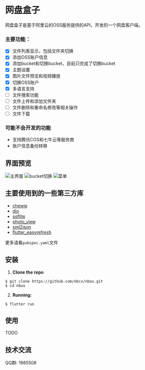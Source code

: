 # 网盘盒子

网盘盒子是基于阿里云的OSS服务提供的API，开发的一个网盘客户端。

### 主要功能：

- [x] 文件列表显示，包括文件夹切换
- [x] 添加OSS账户信息
- [x] 添加bucket和切换bucket，目前只完成了切换bucket
- [x] 主题设置
- [x] 图片文件预览和视频播放
- [x] 切换OSS账户
- [x] 多语言支持
- [ ] 文件搜索功能
- [ ] 文件上传和添加文件夹
- [ ] 文件删除和重命名修改等相关操作
- [ ] 文件下载

### 可能不会开发的功能
- 支持腾讯COS和七牛云等服务商
- 账户信息备份转移

## 界面预览

![主界面](https://github.com/nbcx/nbox/blob/master/art/a.png)
![bucket切换](https://github.com/nbcx/nbox/blob/master/art/b.png)
![菜单](https://github.com/nbcx/nbox/blob/master/art/c.png)


## 主要使用到的一些第三方库

* [chewie](https://github.com/brianegan/chewie)
* [dio](https://github.com/flutterchina/dio)
* [sqflite](https://github.com/tekartik/sqflite.git)
* [photo_view](https://github.com/renancaraujo/photo_view)
* [xml2json](https://github.com/shamblett/xml2json)
* [flutter_easyrefresh](https://github.com/xuelongqy/flutter_easyrefresh)

更多请看`pubspec.yaml`文件

## 安装

1. **Clone the repo**

```
$ git clone https://github.com/nbcx/nbox.git
$ cd nbox
```

2. **Running:**

```
$ flutter run
```

## 使用

TODO

## 技术交流

QQ群: 1985508